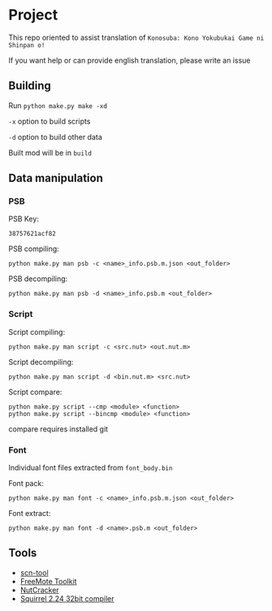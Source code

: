 # Project
This repo oriented to assist translation of `Konosuba: Kono Yokubukai Game ni Shinpan o!`

If you want help or can provide english translation, please write an issue

## Building
Run `python make.py make -xd`

`-x` option to build scripts

`-d` option to build other data

Built mod will be in `build`

## Data manipulation

### PSB
PSB Key: 

    38757621acf82

PSB compiling:

    python make.py man psb -c <name>_info.psb.m.json <out_folder>

PSB decompiling:

    python make.py man psb -d <name>_info.psb.m <out_folder>

### Script
Script compiling:

    python make.py man script -c <src.nut> <out.nut.m>

Script decompiling:

    python make.py man script -d <bin.nut.m> <src.nut>

Script compare:

    python make.py script --cmp <module> <function>
    python make.py script --bincmp <module> <function>

compare requires installed git

### Font 
Individual font files extracted from `font_body.bin`

Font pack:

    python make.py man font -c <name>_info.psb.m.json <out_folder>

Font extract:

    python make.py man font -d <name>.psb.m <out_folder>

## Tools
- [scn-tool](https://github.com/storycraft/scn-tool)
- [FreeMote Toolkit](https://github.com/UlyssesWu/FreeMote)
- [NutCracker](https://github.com/nikvoid/NutCracker/tree/squirrel-32bit)
- [Squirrel 2.24 32bit compiler](http://squirrel-lang.org/)